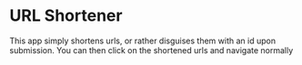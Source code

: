 URL Shortener
=========================

This app simply shortens urls, or rather disguises them with an id
upon submission. You can then click on the shortened urls and navigate
normally
